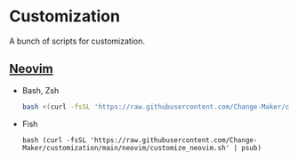 # Customization

A bunch of scripts for customization.

## [Neovim](https://github.com/Change-Maker/customization/tree/main/neovim)

- Bash, Zsh

  ```bash
  bash <(curl -fsSL 'https://raw.githubusercontent.com/Change-Maker/customization/main/neovim/customize_neovim.sh')
  ```

- Fish

  ```fish
  bash (curl -fsSL 'https://raw.githubusercontent.com/Change-Maker/customization/main/neovim/customize_neovim.sh' | psub)
  ```
